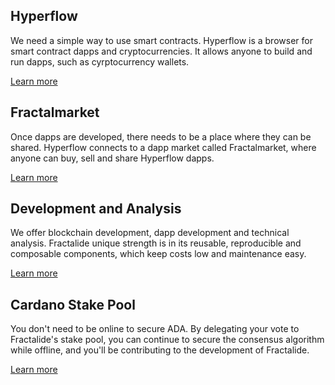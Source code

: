 <section id="solutions">
    <div class="container">
        <div class="row">
            <div class="col-md-offset-1 col-md-4 col-xs-offset-2 col-xs-8">
                <div class="text-center">
                    <h2 class="text_blue fractal_blue">Hyperflow</h2>
                    <p>
                        We need a simple way to use smart contracts. Hyperflow is a browser for smart contract dapps and cryptocurrencies. It allows anyone to build and run dapps, such as cyrptocurrency wallets.
                    </p>
                    <a class="" href="/hyperflow/">Learn more</a>
                </div>
            </div>
            <div class="col-md-offset-2 col-md-4 col-xs-offset-2 col-xs-8">
                <div class="text-center">
                    <h2 class="text_blue fractal_blue">Fractalmarket</h2>
                    <p>
                        Once dapps are developed, there needs to be a place where they can be shared. Hyperflow connects to a dapp market called Fractalmarket, where anyone can buy, sell and share Hyperflow dapps.
                    </p>
                    <a class="" href="/fractalmarket/">Learn more</a>
                </div>
            </div>
        </div>
        <div class="row">
            <div class="col-md-offset-1 col-md-4 col-xs-offset-2 col-xs-8">
                <div class="text-center">
                    <h2 class="text_blue fractal_blue">Development and Analysis</h2>
                    <p>
                        We offer blockchain development, dapp development and technical analysis. Fractalide unique strength is in its reusable, reproducible and composable components, which keep costs low and maintenance easy.
                    </p>
                    <a class="" href="/development-and-analysis/">Learn more</a>
                </div>
            </div>
            <div class="col-md-offset-2 col-md-4 col-xs-offset-2 col-xs-8">
                <div class="text-center">
                    <h2 class="text_blue fractal_blue">Cardano Stake Pool</h2>
                    <p>
                        You don't need to be online to secure ADA. By delegating your vote to Fractalide's stake pool, you can continue to secure the consensus algorithm while offline, and you'll be contributing to the development of Fractalide. 
                    </p>
                    <a class="" href="/cardano-stake-pool/">Learn more</a>
                </div>
            </div>
        </div>
    </div>
</section>
